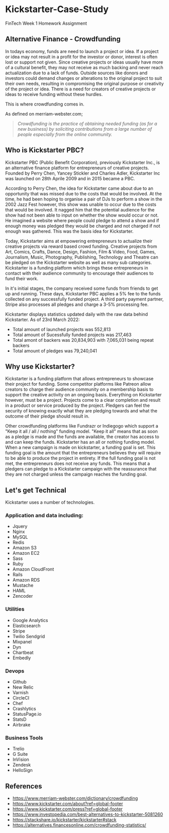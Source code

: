 # Kickstarter-Case-Study
FinTech Week 1 Homework Assignment


## Alternative Finance - Crowdfunding

In todays economy, funds are need to launch a project or idea. If a project or idea may not result in a profit for the investor or donor, interest is often lost or support not given. Since creative projects or ideas usually have more of a cultural benefit, they may not receive as much backing and never reach actualization due to a lack of funds. Outside sources like donors and investors could demand changes or alterations to the original project to suit their own needs, resulting in compromising the original purpose or creativity of the project or idea. There is a need for creators of creative projects or ideas to receive funding without these hurdles. 

This is where crowdfunding comes in.

As defined on merriam-webster.com;
> *Crowdfunding is the practice of obtaining needed funding (as for a new business) by soliciting contributions from a large number of people especially from the online community.*

## Who is Kickstarter PBC?

Kickstarter PBC (Public Benefit Corporation), previously Kickstarter Inc., is an alternative finance platform for entrepreneurs of creative projects. Founded by Perry Chen, Yancey Stickler and Charles Adler, Kickstarter Inc was launched on 28th Aprile 2009 and in 2015 became a PBC. 

According to Perry Chen, the idea for Kickstarter came about due to an opportunity that was missed due to the costs that would be involved. At the time, he had been hoping to organise a pair of DJs to perform a show in the 2002 Jazz Fest however, this show was unable to occur due to the costs that would be involved. It nagged him that the potential audience for the show had not been able to input on whether the show would occur or not. He imagined a website where people could pledge to attend a show and if enough money was pledged they would be charged and not charged if not enough was gathered. This was the basis idea for Kickstarter.

Today, Kickstarter aims at empowering entrepreneurs to actualize their creative projects via reward based crowd funding. Creative projects from Art, Comics, Crafts, Dance, Design, Fashion, Film & Video, Food, Games, Journalism, Music, Photography, Publishing, Technology and Theatre can be pledged on the Kickstarter website as well as many sub categories. Kickstarter is a funding platform which brings these entrepreneurs in contact with their audience community to encourage their audiences to fund their work.

In it's initial stages, the company received some funds from friends to get up and running. These days, Kickstarter PBC applies a 5% fee to the funds collected on any successfully funded project. A third party payment partner, Stripe also processes all pledges and charge a 3-5% processing fee.

Kickstarter displays statistics updated daily with the raw data behind Kickstarter. As of 23rd March 2022:
* Total amount of launched projects was 552,813
* Total amount of Sucessfully funded projects was 217,463
* Total amont of backers was 20,834,903 with 7,065,031 being repeat backers
* Total amount of pledges was 79,240,041

## Why use Kickstarter?

Kickstarter is a funding platform that allows entrepreneurs to showcase their project for funding. Some competitor platforms like Patreon allow creators to charge their audience community on a membership basis to support the creative activity on an ongoing basis. Everything on Kickstarter however, must be a project. Projects come to a clear completion and result in a product or service produced by the project. Pledgers can feel the security of knowing exactly what they are pledging towards and what the outcome of their pledge should result in.

Other crowdfunding platforms like Fundrazr or Indiegogo which support a "Keep it all / all / nothing" funding model. "Keep it all" means that as soon as a pledge is made and the funds are available, the creator has access to and can keep the funds. Kickstarter has an all or nothing funding model. When a new campaign is made on kickstarter, a funding goal is set. This funding goal is the amount that the entrepreneurs believes they will require to be able to produce the project in entirety. If the full funding goal is not met, the entrepreneurs does not receive any funds. This means that a pledgers can pledge to a Kickstarter campaign with the reassurance that they are not charged unless the campaign reaches the funding goal.

## Let's get Technical

Kickstarter uses a number of technologies. 

### Application and data including:
* Jquery
* Nginx
* MySQL
* Redis
* Amazon S3
* Amazon EC2
* Sass
* Ruby
* Amazon CloudFront
* Rails
* Amazon RDS
* Mustache
* HAML
* Zencoder

### Utilities
* Google Analytics
* Elasticsearch
* Stripe
* Twilio Sendgrid
* Mixpanel
* Dyn
* Chartbeat
* Embedly

### Devops

* Github
* New Relic
* Varnish
* CircleCI
* Chef
* Crashlytics
* StatusPage.io
* StatsD
* Airbrake

### Business Tools

* Trelio
* G Suite
* InVision
* Zendesk
* HelloSign

## References

* https://www.merriam-webster.com/dictionary/crowdfunding
* https://www.kickstarter.com/about?ref=global-footer
* https://www.kickstarter.com/press?ref=global-footer
* https://www.investopedia.com/best-alternatives-to-kickstarter-5081260
* https://stackshare.io/kickstarter/kickstarter#stack
* https://alternatives.financesonline.com/crowdfunding-statistics/


